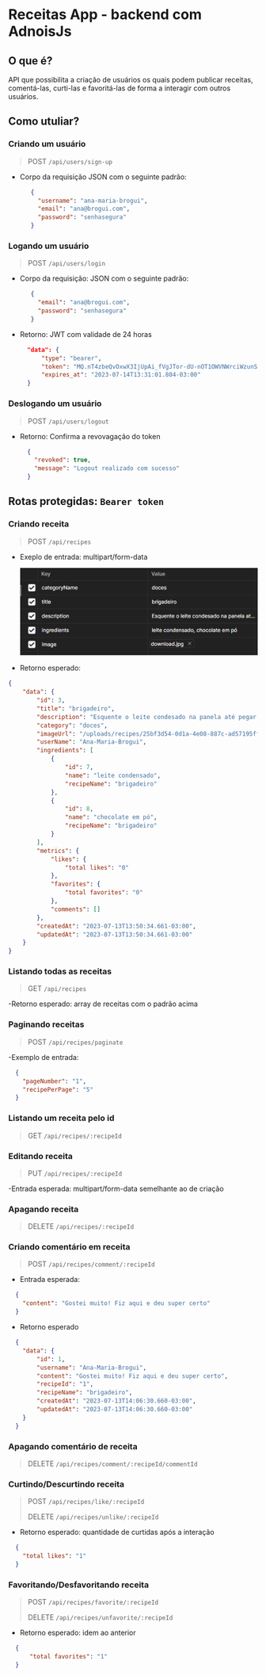 # Receitas App - backend com AdnoisJs

## O que é?

 API que possibilita a criação de usuários os quais podem publicar receitas, comentá-las, curti-las e favoritá-las de forma a interagir com outros usuários.

## Como utuliar?

### Criando um usuário

>POST  `/api/users/sign-up`

- Corpo da requisição JSON com o seguinte padrão:

   ```JSON
      {
        "username": "ana-maria-brogui",
        "email": "ana@brogui.com",
        "password": "senhasegura"
      }
  ```

### Logando um usuário

>POST `/api/users/login`

- Corpo da requisição: JSON com o seguinte padrão:
  
   ```JSON
      {
        "email": "ana@brogui.com",
        "password": "senhasegura"
      }
  ```

- Retorno: JWT com validade de 24 horas

  ```JSON
    "data": {
        "type": "bearer",
        "token": "MQ.nT4zbeQvOxwX3IjUpAi_fVgJTor-dU-nOT1OWVNWrciWzunS2B2uPT9-XSP9",
        "expires_at": "2023-07-14T13:31:01.804-03:00"
    }
  ```

### Deslogando um usuário

>POST `/api/users/logout`

- Retorno: Confirma a revovagação do token

  ```JSON
    {
      "revoked": true,
      "message": "Logout realizado com sucesso"
    }
  ```

## Rotas protegidas: ``Bearer token``

### Criando receita

>POST `/api/recipes`

- Exeplo de entrada: multipart/form-data

  ![Alt text](image.png)

- Retorno esperado:

```JSON
{
    "data": {
        "id": 3,
        "title": "brigadeiro",
        "description": "Esquente o leite condesado na panela até pegar consistência, adicione o chocolate em pó, espere esfriar e está pronto",
        "category": "doces",
        "imageUrl": "/uploads/recipes/25bf3d54-0d1a-4e08-887c-ad57195ffb5a.jpg",
        "userName": "Ana-Maria-Brogui",
        "ingredients": [
            {
                "id": 7,
                "name": "leite condensado",
                "recipeName": "brigadeiro"
            },
            {
                "id": 8,
                "name": "chocolate em pó",
                "recipeName": "brigadeiro"
            }
        ],
        "metrics": {
            "likes": {
                "total likes": "0"
            },
            "favorites": {
                "total favorites": "0"
            },
            "comments": []
        },
        "createdAt": "2023-07-13T13:50:34.661-03:00",
        "updatedAt": "2023-07-13T13:50:34.661-03:00"
    }
}
```

### Listando todas as receitas

>GET `/api/recipes`

-Retorno esperado: array de receitas com o padrão acima

### Paginando receitas

>POST `/api/recipes/paginate`

-Exemplo de entrada:

```JSON
  {
    "pageNumber": "1",
    "recipePerPage": "5"
  }
```

### Listando um receita pelo id

>GET `/api/recipes/:recipeId`

### Editando receita

>PUT `/api/recipes/:recipeId`

-Entrada esperada: multipart/form-data semelhante ao de criação

### Apagando receita

>DELETE `/api/recipes/:recipeId`

### Criando comentário em receita

>POST `/api/recipes/comment/:recipeId`

- Entrada esperada:

```JSON
  {
    "content": "Gostei muito! Fiz aqui e deu super certo"
  }
```

- Retorno esperado

```JSON
  {
    "data": {
        "id": 1,
        "username": "Ana-Maria-Brogui",
        "content": "Gostei muito! Fiz aqui e deu super certo",
        "recipeId": "1",
        "recipeName": "brigadeiro",
        "createdAt": "2023-07-13T14:06:30.660-03:00",
        "updatedAt": "2023-07-13T14:06:30.660-03:00"
    }
  }
```

### Apagando comentário de receita

>DELETE `/api/recipes/comment/:recipeId/commentId`

### Curtindo/Descurtindo receita

>POST `/api/recipes/like/:recipeId`
>
>DELETE `/api/recipes/unlike/:recipeId`

- Retorno esperado: quantidade de curtidas após a interação

```JSON
  {
    "total likes": "1"
  }
```

### Favoritando/Desfavoritando receita

>POST `/api/recipes/favorite/:recipeId`
>
>DELETE `/api/recipes/unfavorite/:recipeId`

- Retorno esperado: idem ao anterior

```JSON
  {
      "total favorites": "1"
  }
```
